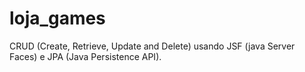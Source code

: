 # loja_games

CRUD (Create, Retrieve, Update and Delete) usando JSF (java Server Faces) e JPA (Java Persistence API).
